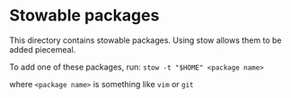 # Stowable packages

This directory contains stowable packages. Using stow allows them to be added
piecemeal.

To add one of these packages, run:
`stow -t "$HOME" <package name>`

where `<package name>` is something like `vim` or `git`
